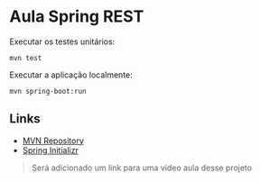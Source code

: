 # Aula Spring REST

Executar os testes unitários:

```shell
mvn test
```

Executar a aplicação localmente:

```shell
mvn spring-boot:run
```

## Links

* [MVN Repository](https://mvnrepository.com/)
* [Spring Initializr](https://start.spring.io/)

> Será adicionado um link para uma video aula desse projeto
